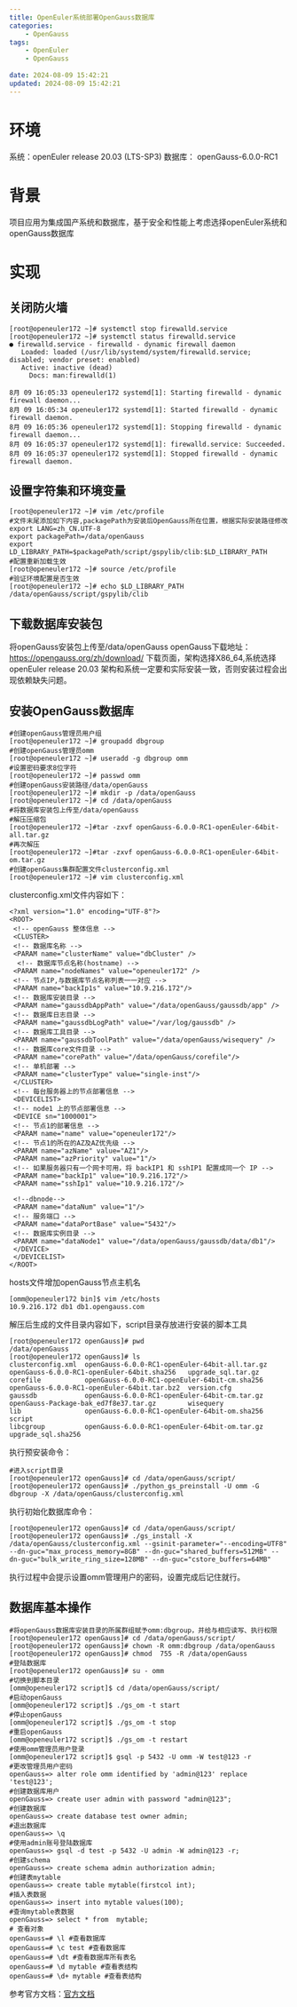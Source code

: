 ```yaml
---
title: OpenEuler系统部署OpenGauss数据库
categories:
	- OpenGauss
tags: 
	- OpenEuler
	- OpenGauss
	
date: 2024-08-09 15:42:21	
updated: 2024-08-09 15:42:21
---
```

<!-- toc -->
# <span id="inline-blue">环境</span>
系统：openEuler release 20.03 (LTS-SP3)
数据库： openGauss-6.0.0-RC1
# <span id="inline-blue">背景</span>
项目应用为集成国产系统和数据库，基于安全和性能上考虑选择openEuler系统和openGauss数据库
# <span id="inline-blue">实现</span>

## <span id="inline-blue">关闭防火墙</span>
```shell
[root@openeuler172 ~]# systemctl stop firewalld.service
[root@openeuler172 ~]# systemctl status firewalld.service
● firewalld.service - firewalld - dynamic firewall daemon
   Loaded: loaded (/usr/lib/systemd/system/firewalld.service; disabled; vendor preset: enabled)
   Active: inactive (dead)
     Docs: man:firewalld(1)

8月 09 16:05:33 openeuler172 systemd[1]: Starting firewalld - dynamic firewall daemon...
8月 09 16:05:34 openeuler172 systemd[1]: Started firewalld - dynamic firewall daemon.
8月 09 16:05:36 openeuler172 systemd[1]: Stopping firewalld - dynamic firewall daemon...
8月 09 16:05:37 openeuler172 systemd[1]: firewalld.service: Succeeded.
8月 09 16:05:37 openeuler172 systemd[1]: Stopped firewalld - dynamic firewall daemon.
```

## <span id="inline-blue">设置字符集和环境变量</span>
```shell
[root@openeuler172 ~]# vim /etc/profile
#文件末尾添加如下内容,packagePath为安装后OpenGauss所在位置，根据实际安装路径修改
export LANG=zh_CN.UTF‐8
export packagePath=/data/openGauss
export LD_LIBRARY_PATH=$packagePath/script/gspylib/clib:$LD_LIBRARY_PATH
#配置重新加载生效
[root@openeuler172 ~]# source /etc/profile
#验证环境配置是否生效
[root@openeuler172 ~]# echo $LD_LIBRARY_PATH
/data/openGauss/script/gspylib/clib
```
## <span id="inline-blue">下载数据库安装包</span>
将openGauss安装包上传至/data/openGauss
openGauss下载地址：https://opengauss.org/zh/download/
下载页面，架构选择X86_64,系统选择openEuler release 20.03
架构和系统一定要和实际安装一致，否则安装过程会出现依赖缺失问题。
## <span id="inline-blue">安装OpenGauss数据库</span>
```shell
#创建openGauss管理员用户组
[root@openeuler172 ~]# groupadd dbgroup
#创建openGauss管理员omm
[root@openeuler172 ~]# useradd -g dbgroup omm
#设置密码要求8位字符
[root@openeuler172 ~]# passwd omm
#创建openGauss安装路径/data/openGauss
[root@openeuler172 ~]# mkdir -p /data/openGauss
[root@openeuler172 ~]# cd /data/openGauss
#将数据库安装包上传至/data/openGauss
#解压压缩包
[root@openeuler172 ~]#tar -zxvf openGauss-6.0.0-RC1-openEuler-64bit-all.tar.gz
#再次解压
[root@openeuler172 ~]#tar -zxvf openGauss-6.0.0-RC1-openEuler-64bit-om.tar.gz
#创建openGauss集群配置文件clusterconfig.xml
[root@openeuler172 ~]# vim clusterconfig.xml
```
clusterconfig.xml文件内容如下：
```shell
<?xml version="1.0" encoding="UTF-8"?>
<ROOT>
 <!-- openGauss 整体信息 -->
 <CLUSTER>
 <!-- 数据库名称 -->
 <PARAM name="clusterName" value="dbCluster" />
  <!-- 数据库节点名称(hostname) -->
 <PARAM name="nodeNames" value="openeuler172" />
 <!-- 节点IP,与数据库节点名称列表一一对应 -->
 <PARAM name="backIp1s" value="10.9.216.172"/>
 <!-- 数据库安装目录 -->
 <PARAM name="gaussdbAppPath" value="/data/openGauss/gaussdb/app" />
 <!-- 数据库日志目录 -->
 <PARAM name="gaussdbLogPath" value="/var/log/gaussdb" />
 <!-- 数据库工具目录 -->
 <PARAM name="gaussdbToolPath" value="/data/openGauss/wisequery" />
 <!-- 数据库core文件目录 -->
 <PARAM name="corePath" value="/data/openGauss/corefile"/>
 <!-- 单机部署 -->
 <PARAM name="clusterType" value="single-inst"/>
 </CLUSTER>
 <!-- 每台服务器上的节点部署信息 -->
 <DEVICELIST>
 <!-- node1 上的节点部署信息 -->
 <DEVICE sn="1000001">
 <!-- 节点1的部署信息 -->
 <PARAM name="name" value="openeuler172"/>
 <!-- 节点1的所在的AZ及AZ优先级 -->
 <PARAM name="azName" value="AZ1"/>
 <PARAM name="azPriority" value="1"/>
 <!-- 如果服务器只有一个网卡可用，将 backIP1 和 sshIP1 配置成同一个 IP -->
 <PARAM name="backIp1" value="10.9.216.172"/>
 <PARAM name="sshIp1" value="10.9.216.172"/>

 <!--dbnode-->
 <PARAM name="dataNum" value="1"/>
 <!-- 服务端口 -->
 <PARAM name="dataPortBase" value="5432"/>
 <!-- 数据库实例目录 -->
 <PARAM name="dataNode1" value="/data/openGauss/gaussdb/data/db1"/>
 </DEVICE>
 </DEVICELIST>
</ROOT>
```
hosts文件增加openGauss节点主机名
```shell
[omm@openeuler172 bin]$ vim /etc/hosts
10.9.216.172 db1 db1.opengauss.com
```

解压后生成的文件目录内容如下，script目录存放进行安装的脚本工具
```shell
[root@openeuler172 openGauss]# pwd
/data/openGauss
[root@openeuler172 openGauss]# ls
clusterconfig.xml  openGauss-6.0.0-RC1-openEuler-64bit-all.tar.gz  openGauss-6.0.0-RC1-openEuler-64bit.sha256   upgrade_sql.tar.gz
corefile           openGauss-6.0.0-RC1-openEuler-64bit-cm.sha256   openGauss-6.0.0-RC1-openEuler-64bit.tar.bz2  version.cfg
gaussdb            openGauss-6.0.0-RC1-openEuler-64bit-cm.tar.gz   openGauss-Package-bak_ed7f8e37.tar.gz        wisequery
lib                openGauss-6.0.0-RC1-openEuler-64bit-om.sha256   script
libcgroup          openGauss-6.0.0-RC1-openEuler-64bit-om.tar.gz   upgrade_sql.sha256
```
执行预安装命令：
```shell
#进入script目录
[root@openeuler172 openGauss]# cd /data/openGauss/script/
[root@openeuler172 openGauss]# ./python_gs_preinstall -U omm -G dbgroup -X /data/openGauss/clusterconfig.xml
```

执行初始化数据库命令：
```shell
[root@openeuler172 openGauss]# cd /data/openGauss/script/ 
[root@openeuler172 openGauss]# ./gs_install -X /data/openGauss/clusterconfig.xml --gsinit-parameter="--encoding=UTF8" --dn-guc="max_process_memory=8GB" --dn-guc="shared_buffers=512MB" --dn-guc="bulk_write_ring_size=128MB" --dn-guc="cstore_buffers=64MB"
```
执行过程中会提示设置omm管理用户的密码，设置完成后记住就行。


## <span id="inline-blue">数据库基本操作</span>
```shell
#将openGauss数据库安装目录的所属群组赋予omm:dbgroup，并给与相应读写、执行权限
[root@openeuler172 openGauss]# cd /data/openGauss/script/
[root@openeuler172 openGauss]# chown -R omm:dbgroup /data/openGauss
[root@openeuler172 openGauss]# chmod  755 -R /data/openGauss
#登陆数据库
[root@openeuler172 openGauss]# su - omm
#切换到脚本目录
[omm@openeuler172 script]$ cd /data/openGauss/script/ 
#启动openGauss
[omm@openeuler172 script]$ ./gs_om -t start
#停止openGauss
[omm@openeuler172 script]$ ./gs_om -t stop
#重启openGauss
[omm@openeuler172 script]$ ./gs_om -t restart
#使用omm管理员用户登录
[omm@openeuler172 script]$ gsql -p 5432 -U omm -W test@123 -r
#更改管理员用户密码
openGauss=> alter role omm identified by 'admin@123' replace 'test@123';
#创建数据库用户
openGauss=> create user admin with password "admin@123";
#创建数据库
openGauss=> create database test owner admin;
#退出数据库
openGauss=> \q
#使用admin账号登陆数据库
openGauss=> gsql -d test -p 5432 -U admin -W admin@123 -r;
#创建schema
openGauss=> create schema admin authorization admin;
#创建表mytable
openGauss=> create table mytable(firstcol int);
#插入表数据
openGauss=> insert into mytable values(100);
#查询mytable表数据
openGauss=> select * from  mytable;
# 查看对象
openGauss=# \l #查看数据库
openGauss=# \c test #查看数据库
openGauss=# \dt #查看数据库所有表名
openGauss=# \d mytable #查看表结构
openGauss=# \d+ mytable #查看表结构
```
参考官方文档：<a id="download" href="/images/OpenGauss/openEuler-openGauss.pdf"><i class="fa fa-download"></i><span>官方文档</span> </a>



